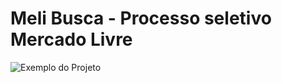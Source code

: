 # Meli Busca - Processo seletivo Mercado Livre
![Exemplo do Projeto](./Media/exemplo_projeto.gif)


